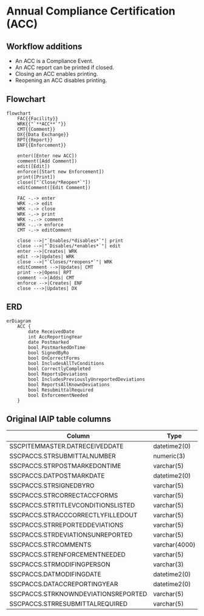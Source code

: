 # Annual Compliance Certification (ACC)

## Workflow additions

* An ACC is a Compliance Event.
* An ACC report can be printed if closed.
* Closing an ACC enables printing.
* Reopening an ACC disables printing.

## Flowchart

```mermaid
flowchart
    FAC{{Facility}}
    WRK{{"`**ACC**`"}}
    CMT{{Comment}}
    DX{{Data Exchange}}
    RPT{{Report}}
    ENF{{Enforcement}}

    enter([Enter new ACC])
    comment([Add Comment])
    edit([Edit])
    enforce([Start new Enforcement])
    print([Print])
    close(["`Close/*Reopen*`"])
    editComment([Edit Comment])

    FAC -.-> enter
    WRK -.-> edit
    WRK -.-> close
    WRK -.-> print
    WRK -..-> comment
    WRK -..-> enforce
    CMT -.-> editComment

    close -->|"`Enables/*disables*`"| print
    close -->|"`Disables/*enables*`"| edit
    enter -->|Creates| WRK
    edit -->|Updates| WRK
    close -->|"`Closes/*reopens*`"| WRK
    editComment -->|Updates| CMT
    print -->|Opens| RPT
    comment -->|Adds| CMT
    enforce -->|Creates| ENF
    close --->|Updates| DX
```

## ERD

```mermaid
erDiagram
    ACC {
        date ReceivedDate
        int AccReportingYear
        date Postmarked
        bool PostmarkedOnTime
        bool SignedByRo
        bool OnCorrectForms
        bool IncludesAllTvConditions
        bool CorrectlyCompleted
        bool ReportsDeviations
        bool IncludesPreviouslyUnreportedDeviations
        bool ReportsAllKnownDeviations
        bool ResubmittalRequired
        bool EnforcementNeeded
    }
```

## Original IAIP table columns

| Column                              | Type          | Migrate | Destination                            |
|-------------------------------------|---------------|:-------:|----------------------------------------|
| SSCPITEMMASTER.DATRECEIVEDDATE      | datetime2(0)  |    ✔    | ReceivedDate                           |
| SSCPACCS.STRSUBMITTALNUMBER         | numeric(3)    |    ✖    | *none*                                 |
| SSCPACCS.STRPOSTMARKEDONTIME        | varchar(5)    |    ✔    | PostmarkedOnTime                       |
| SSCPACCS.DATPOSTMARKDATE            | datetime2(0)  |    ✔    | Postmarked                             |
| SSCPACCS.STRSIGNEDBYRO              | varchar(5)    |    ✔    | SignedByRo                             |
| SSCPACCS.STRCORRECTACCFORMS         | varchar(5)    |    ✔    | OnCorrectForms                         |
| SSCPACCS.STRTITLEVCONDITIONSLISTED  | varchar(5)    |    ✔    | IncludesAllTvConditions                |
| SSCPACCS.STRACCCORRECTLYFILLEDOUT   | varchar(5)    |    ✔    | CorrectlyCompleted                     |
| SSCPACCS.STRREPORTEDDEVIATIONS      | varchar(5)    |    ✔    | ReportsDeviations                      |
| SSCPACCS.STRDEVIATIONSUNREPORTED    | varchar(5)    |    ✔    | IncludesPreviouslyUnreportedDeviations |
| SSCPACCS.STRCOMMENTS                | varchar(4000) |    ✔    | base.Notes                             |
| SSCPACCS.STRENFORCEMENTNEEDED       | varchar(5)    |    ✔    | EnforcementNeeded                      |
| SSCPACCS.STRMODIFINGPERSON          | varchar(3)    |    ?    | base.UpdatedById                       |
| SSCPACCS.DATMODIFINGDATE            | datetime2(0)  |    ?    | base.UpdatedAt                         |
| SSCPACCS.DATACCREPORTINGYEAR        | datetime2(0)  |    ✔    | AccReportingYear                       |
| SSCPACCS.STRKNOWNDEVIATIONSREPORTED | varchar(5)    |    ✔    | ReportsAllKnownDeviations              |
| SSCPACCS.STRRESUBMITTALREQUIRED     | varchar(5)    |    ✔    | ResubmittalRequired                    |
